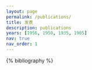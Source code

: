 ```yaml
---
layout: page
permalink: /publications/
title: 发表
description: publications
years: [1956, 1950, 1935, 1905]
nav: true
nav_order: 1
---
```

<!-- _pages/publications.md -->
<div class="publications">

<!--{%- for y in page.years %}
  <h2 class="year">{{y}}</h2>
  {% bibliography -f papers -q @*[year={{y}}]* %}
{% endfor %}-->

{% bibliography %}

</div>
